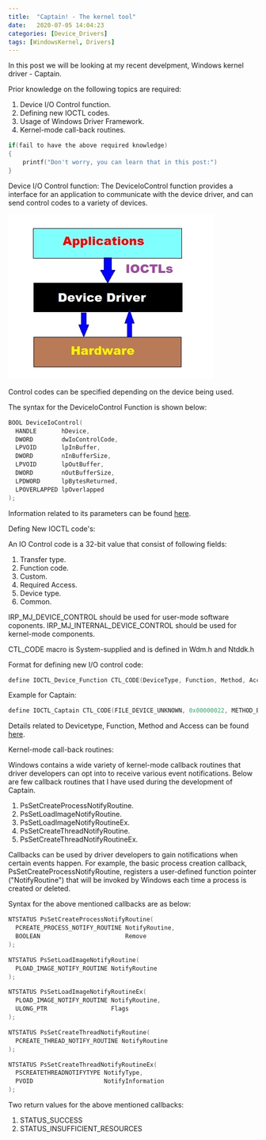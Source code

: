 ```yaml
---
title:  "Captain! - The kernel tool"
date:   2020-07-05 14:04:23
categories: [Device_Drivers]
tags: [WindowsKernel, Drivers]
---
```


In this post we will be looking at my recent develpment, Windows kernel driver - Captain.

Prior knowledge on the following topics are required:
1. Device I/O Control function.
2. Defining new IOCTL codes.
3. Usage of Windows Driver Framework.
4. Kernel-mode call-back routines.

```c++
if(fail to have the above required knowledge)
{
    printf("Don't worry, you can learn that in this post:")
}
```

Device I/O Control function:
The DeviceIoControl function provides a interface for an application to communicate with the device driver, and can send control codes to a variety of devices. 

![alt text](https://github.com/sreeharshabandi/sreeharshabandi.github.io/blob/master/images/posts_images/ioclt.jpg?raw=true)

Control codes can be specified depending on the device being used.

The syntax for the DeviceIoControl Function is shown below:

``` c++
BOOL DeviceIoControl(
  HANDLE       hDevice,
  DWORD        dwIoControlCode,
  LPVOID       lpInBuffer,
  DWORD        nInBufferSize,
  LPVOID       lpOutBuffer,
  DWORD        nOutBufferSize,
  LPDWORD      lpBytesReturned,
  LPOVERLAPPED lpOverlapped
);
```
Information related to its parameters can be found [here][IOCTL_syntax].


Defing New IOCTL code's:

An IO Control code is a 32-bit value that consist of following fields:
1. Transfer type.
2. Function code.
3. Custom.
4. Required Access.
5. Device type.
6. Common.

IRP_MJ_DEVICE_CONTROL should be used for user-mode software coponents.
IRP_MJ_INTERNAL_DEVICE_CONTROL should be used for kernel-mode components. 

CTL_CODE macro is System-supplied and is defined in Wdm.h and Ntddk.h

Format for defining new I/O control code:

``` c++
define IOCTL_Device_Function CTL_CODE(DeviceType, Function, Method, Access)
```
Example for Captain:
``` c++
define IOCTL_Captain CTL_CODE(FILE_DEVICE_UNKNOWN, 0x00000022, METHOD_BUFFERED, FILE_ANY_ACCESS)
```
Details related to Devicetype, Function, Method and Access can be found [here][define_control].


Kernel-mode call-back routines:

Windows contains a wide variety of kernel-mode callback routines that driver developers can opt into to receive various event notifications. Below are few callback routines that I have used during the development of Captain.
1. PsSetCreateProcessNotifyRoutine.
2. PsSetLoadImageNotifyRoutine.
3. PsSetLoadImageNotifyRoutineEx.
3. PsSetCreateThreadNotifyRoutine.
4. PsSetCreateThreadNotifyRoutineEx.

Callbacks can be used by driver developers to gain notifications when certain events happen. For example, the basic process creation callback, PsSetCreateProcessNotifyRoutine, registers a user-defined function pointer ("NotifyRoutine") that will be invoked by Windows each time a process is created or deleted.

Syntax for the above mentioned callbacks are as below:

```c++
NTSTATUS PsSetCreateProcessNotifyRoutine(
  PCREATE_PROCESS_NOTIFY_ROUTINE NotifyRoutine,
  BOOLEAN                        Remove
);
```
```c++
NTSTATUS PsSetLoadImageNotifyRoutine(
  PLOAD_IMAGE_NOTIFY_ROUTINE NotifyRoutine
);
```
```c++
NTSTATUS PsSetLoadImageNotifyRoutineEx(
  PLOAD_IMAGE_NOTIFY_ROUTINE NotifyRoutine,
  ULONG_PTR                  Flags
);
```
```c++
NTSTATUS PsSetCreateThreadNotifyRoutine(
  PCREATE_THREAD_NOTIFY_ROUTINE NotifyRoutine
);
```
```c++
NTSTATUS PsSetCreateThreadNotifyRoutineEx(
  PSCREATETHREADNOTIFYTYPE NotifyType,
  PVOID                    NotifyInformation
);
```
Two return values for the above mentioned callbacks:
1. STATUS_SUCCESS
2. STATUS_INSUFFICIENT_RESOURCES

[IOCTL_syntax]: https://docs.microsoft.com/en-us/windows/win32/api/ioapiset/nf-ioapiset-deviceiocontrol?redirectedfrom=MSDN 
[define_control]:https://docs.microsoft.com/en-us/windows-hardware/drivers/kernel/defining-i-o-control-codes#:~:text=%20When%20defining%20new%20IOCTLs%2C%20it%20is%20important,the%20IOCTL%20must%20be%20used%20with...%20More%20

